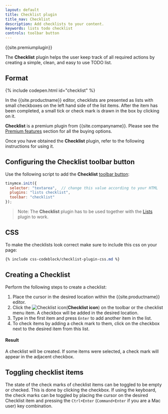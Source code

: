 ```yaml
---
layout: default
title: Checklist plugin
title_nav: Checklist
description: Add checklists to your content.
keywords: lists todo checklist
controls: toolbar button
---
```


{{site.premiumplugin}}

The **Checklist** plugin helps the user keep track of all required actions by creating a simple, clean, and easy to use TODO list.

## Format

{% include codepen.html id="checklist" %}

In the {{site.productname}} editor, checklists are presented as lists with small checkboxes on the left hand side of the list items. After the item has been completed, a small tick or check mark is drawn in the box by clicking on it.

**Checklist** is a premium plugin from {{site.companyname}}. Please see the [Premium features]({{site.baseurl}}/enterprise/tiny-comments/) section for all the buying options.

Once you have obtained the **Checklist** plugin, refer to the following instructions for using it.

## Configuring the Checklist toolbar button

Use the following script to add the **Checklist** [toolbar button]({{site.baseurl}}/ui-components/toolbarbuttons/):

```js
tinymce.init({
  selector: "textarea",  // change this value according to your HTML
  plugins: "lists checklist",
  toolbar: "checklist"
});
```

> Note: The **Checklist** plugin has to be used together with the [Lists]({{site.baseurl}}/plugins/lists/) plugin to work.

## CSS

To make the checklists look correct make sure to include this css on your page:

```css
{% include css-codeblock/checklist-plugin-css.md %}
```

## Creating a Checklist

Perform the following steps to create a checklist:

1. Place the cursor in the desired location within the {{site.productname}} editor.
1. Click the ![Checklist icon]({{site.baseurl}}/images/icons/checklist.svg)(**Checklist icon**) on the toolbar or the checklist menu item. A checkbox will be added in the desired location.
1. Type in the first item and press `Enter` to add another item in the list.
1. To check items by adding a check mark to them, click on the checkbox next to the desired item from this list.

#### Result

A checklist will be created. If some items were selected, a check mark will appear in the adjacent checkbox.

## Toggling checklist items

The state of the check marks of checklist items can be toggled to be empty or checked. This is done by clicking the checkbox. If using the keyboard, the check marks can be toggled by placing the cursor on the desired Checklist item and pressing the `Ctrl+Enter` (`Command+Enter` if you are a Mac user) key combination.

